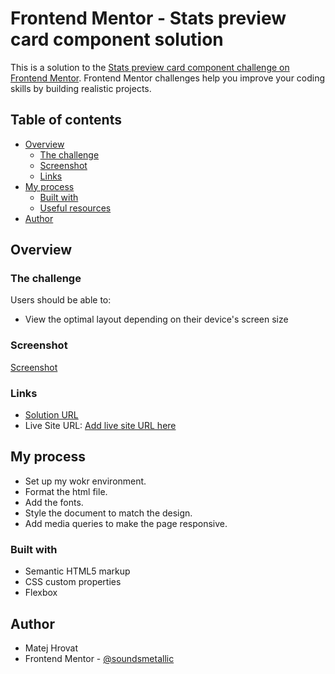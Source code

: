 # Frontend Mentor - Stats preview card component solution

This is a solution to the [Stats preview card component challenge on Frontend Mentor](https://www.frontendmentor.io/challenges/stats-preview-card-component-8JqbgoU62). Frontend Mentor challenges help you improve your coding skills by building realistic projects. 

## Table of contents

- [Overview](#overview)
  - [The challenge](#the-challenge)
  - [Screenshot](#screenshot)
  - [Links](#links)
- [My process](#my-process)
  - [Built with](#built-with)
  - [Useful resources](#useful-resources)
- [Author](#author)

## Overview

### The challenge

Users should be able to:

- View the optimal layout depending on their device's screen size

### Screenshot

[Screenshot](./screenshot.png)

### Links

- [Solution URL](https://github.com/soundsmetallic/stats_preview_card)
- Live Site URL: [Add live site URL here](https://your-live-site-url.com)

## My process

- Set up my wokr environment.
- Format the html file.
- Add the fonts.
- Style the document to match the design.
- Add media queries to make the page responsive.

### Built with

- Semantic HTML5 markup
- CSS custom properties
- Flexbox

## Author

- Matej Hrovat
- Frontend Mentor - [@soundsmetallic](https://www.frontendmentor.io/profile/soundsmetallic)

